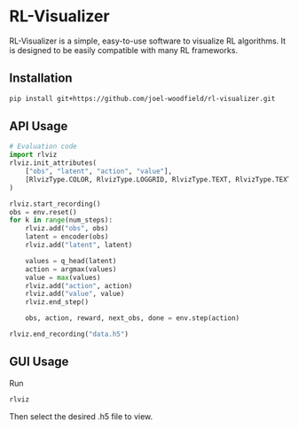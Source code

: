 # RL-Visualizer

RL-Visualizer is a simple, easy-to-use software to visualize RL algorithms. It is designed to be easily compatible with many RL frameworks.

## Installation
```bash
pip install git+https://github.com/joel-woodfield/rl-visualizer.git
```

## API Usage
```python
# Evaluation code
import rlviz
rlviz.init_attributes(
    ["obs", "latent", "action", "value"], 
    [RlvizType.COLOR, RlvizType.LOGGRID, RlvizType.TEXT, RlvizType.TEXT],
)

rlviz.start_recording()
obs = env.reset()
for k in range(num_steps):
    rlviz.add("obs", obs)
    latent = encoder(obs)
    rlviz.add("latent", latent)

    values = q_head(latent)
    action = argmax(values)
    value = max(values)
    rlviz.add("action", action)
    rlviz.add("value", value)
    rlviz.end_step()

    obs, action, reward, next_obs, done = env.step(action)

rlviz.end_recording("data.h5")
```

## GUI Usage
Run
```bash
rlviz
```
Then select the desired .h5 file to view.
